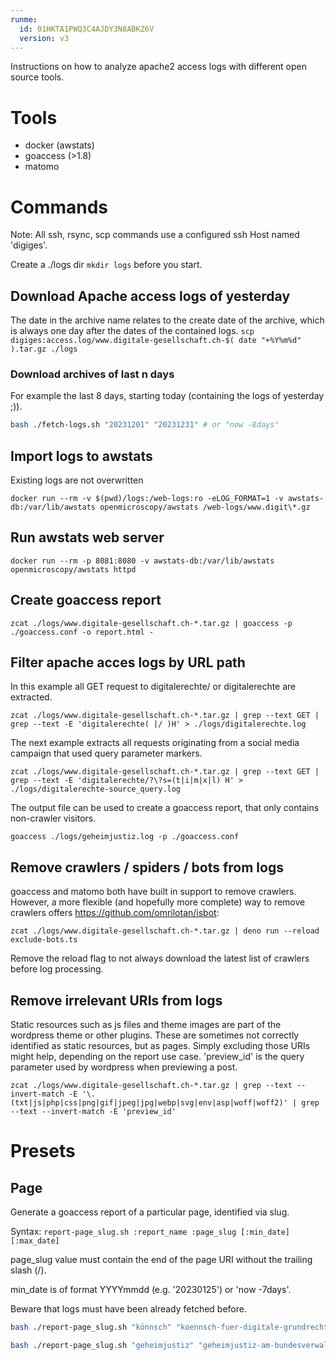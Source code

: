 ```yaml
---
runme:
  id: 01HKTA1PWQ3C4AJDY3N8ABKZ6V
  version: v3
---
```


Instructions on how to analyze apache2 access logs with different open source tools.

# Tools

* docker (awstats)
* goaccess (>1.8)
* matomo

# Commands

Note: All ssh, rsync, scp commands use a configured ssh Host named 'digiges'.

Create a ./logs dir `mkdir logs` before you start.

## Download Apache access logs of yesterday

The date in the archive name relates to the create date of the archive, which is always one day after the dates of the contained logs.
`scp digiges:access.log/www.digitale-gesellschaft.ch-$( date "+%Y%m%d" ).tar.gz ./logs`

### Download archives of last n days

For example the last 8 days, starting today (containing the logs of yesterday ;)).

```bash {"id":"01HKTBECEEP0TVNNEXGHAHD20R"}
bash ./fetch-logs.sh "20231201" "20231231" # or "now -8days"
```

## Import logs to awstats

Existing logs are not overwritten

`docker run --rm -v $(pwd)/logs:/web-logs:ro -eLOG_FORMAT=1 -v awstats-db:/var/lib/awstats openmicroscopy/awstats /web-logs/www.digit\*.gz`

## Run awstats web server

`docker run --rm -p 8081:8080 -v awstats-db:/var/lib/awstats openmicroscopy/awstats httpd`

## Create goaccess report

`zcat ./logs/www.digitale-gesellschaft.ch-*.tar.gz | goaccess -p ./goaccess.conf -o report.html -`

## Filter apache acces logs by URL path

In this example all GET request to digitalerechte/ or digitalerechte are extracted.

`zcat ./logs/www.digitale-gesellschaft.ch-*.tar.gz | grep --text GET | grep --text -E 'digitalerechte( |/ )H' > ./logs/digitalerechte.log`

The next example extracts all requests originating from a social media campaign that used query parameter markers.

`zcat ./logs/www.digitale-gesellschaft.ch-*.tar.gz | grep --text GET | grep --text -E 'digitalerechte/?\?s=(t|i|m|x|l) H' > ./logs/digitalerechte-source_query.log`

The output file can be used to create a goaccess report, that only contains non-crawler visitors.

`goaccess ./logs/geheimjustiz.log -p ./goaccess.conf`

## Remove crawlers / spiders / bots from logs

goaccess and matomo both have built in support to remove crawlers. However, a more flexible (and hopefully more complete) way to remove crawlers offers https://github.com/omrilotan/isbot:

`zcat ./logs/www.digitale-gesellschaft.ch-*.tar.gz | deno run --reload exclude-bots.ts`

Remove the reload flag to not always download the latest list of crawlers before log processing.

## Remove irrelevant URIs from logs

Static resources such as js files and theme images are part of the wordpress theme or other plugins. These are sometimes not correctly identified as static resources, but as pages. Simply excluding those URIs might help, depending on the report use case. 'preview_id' is the query parameter used by wordpress when previewing a post.

`zcat ./logs/www.digitale-gesellschaft.ch-*.tar.gz | grep --text --invert-match -E '\.(txt|js|php|css|png|gif|jpeg|jpg|webp|svg|env|asp|woff|woff2)' | grep --text --invert-match -E 'preview_id'`

# Presets

## Page

Generate a goaccess report of a particular page, identified via slug.

Syntax: `report-page_slug.sh :report_name :page_slug [:min_date] [:max_date]`

page_slug value must contain the end of the page URI without the trailing slash (/).

min_date is of format YYYYmmdd (e.g. '20230125') or 'now -7days'.

Beware that logs must have been already fetched before.

```bash {"id":"01HKTBECEEP0TVNNEXGMK72A14"}
bash ./report-page_slug.sh "könnsch" "koennsch-fuer-digitale-grundrechte" "20231214" "20231231"

bash ./report-page_slug.sh "geheimjustiz" "geheimjustiz-am-bundesverwaltungsgericht-kabelaufklaerung-durch-geheimdienst" "20240107" "20240207"
```

## 